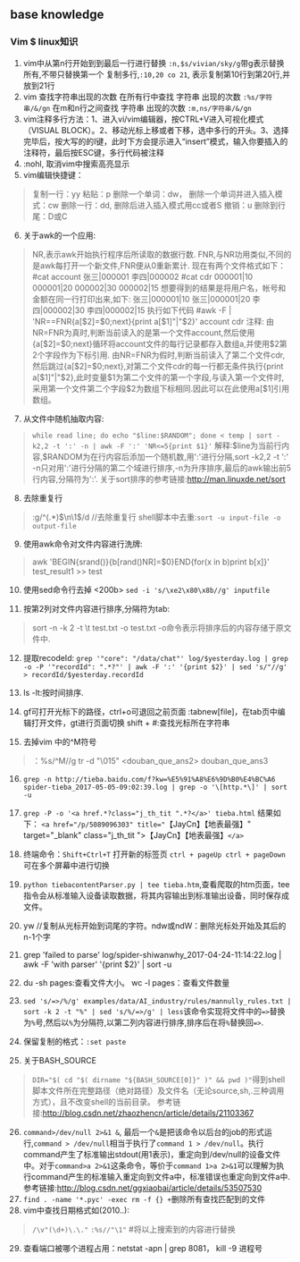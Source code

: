 ﻿**base knowledge**
-------------
### Vim $ linux知识

 1. vim中从第n行开始到到最后一行进行替换
 `:n,$s/vivian/sky/g`带g表示替换所有,不带只替换第一个
复制多行,`:10,20 co 21`, 表示复制第10行到第20行,并放到21行
 2. vim 查找字符串出现的次数
 在所有行中查找 字符串 出现的次数
`:%s/字符串/&/gn`
在m和n行之间查找 字符串 出现的次数
`:m,ns/字符串/&/gn`
 3. vim注释多行方法：1、进入vi/vim编辑器，按CTRL+V进入可视化模式（VISUAL BLOCK）。2、移动光标上移或者下移，选中多行的开头。3、选择完毕后，按大写的的I键，此时下方会提示进入“insert”模式，输入你要插入的注释符，最后按ESC键，多行代码被注释
 4. :nohl, 取消vim中搜索高亮显示
 5. vim编辑快捷键：
 >复制一行：yy
粘贴：p
删除一个单词：dw， 删除一个单词并进入插入模式：cw
删除一行：dd, 删除后进入插入模式用cc或者S
撤销：u
删除到行尾：D或C

 6. 关于awk的一个应用:
 >NR,表示awk开始执行程序后所读取的数据行数.
FNR,与NR功用类似,不同的是awk每打开一个新文件,FNR便从0重新累计.
 >现在有两个文件格式如下：
\#cat account
张三|000001
李四|000002
\#cat cdr
000001|10
000001|20
000002|30
000002|15
想要得到的结果是将用户名，帐号和金额在同一行打印出来,如下:
张三|000001|10
张三|000001|20
李四|000002|30
李四|000002|15
执行如下代码
    \#awk -F \| 'NR==FNR{a[\$2]=\$0;next}{print a[\$1]"|"\$2}' account cdr
注释:
由NR=FNR为真时,判断当前读入的是第一个文件account,然后使用{a[\$2]=\$0;next}循环将account文件的每行记录都存入数组a,并使用\$2第2个字段作为下标引用.
由NR=FNR为假时,判断当前读入了第二个文件cdr,然后跳过{a[\$2]=\$0;next},对第二个文件cdr的每一行都无条件执行{print a[\$1]"\|"\$2},此时变量\$1为第二个文件的第一个字段,与读入第一个文件时,采用第一个文件第二个字段\$2为数组下标相同.因此可以在此使用a[$1]引用数组。

 7. 从文件中随机抽取内容:
 >`while read line; do echo "$line:$RANDOM"; done < temp | sort -k2,2 -t ':' -n | awk -F ':' 'NR<=5{print $1}'`
 >解释:\$line为当前行内容,\$RANDOM为在行内容后添加一个随机数,用':'进行分隔,sort -k2,2 -t ':' -n只对用':'进行分隔的第二个域进行排序,-n为升序排序,最后的awk输出前5行内容,分隔符为':'.
 >关于sort排序的参考链接:http://man.linuxde.net/sort

 8. 去除重复行
   > :g/^\(.*\)\$\n\1$/d                      //去除重复行
 shell脚本中去重:`sort -u input-file -o output-file`
 

 9. 使用awk命令对文件内容进行洗牌:

 >awk 'BEGIN{srand()}{b[rand()NR]=$0}END{for(x in b)print b[x]}' test_result1 >> test

 10. 使用sed命令行去掉 <200b>
  `sed -i 's/\xe2\x80\x8b//g' inputfile`
  
 11. 按第2列对文件内容进行排序,分隔符为tab: 
 >sort -n -k 2 -t \t test.txt -o test.txt
 -o命令表示将排序后的内容存储于原文件中.
 

 12. 提取recodeId:
`grep '"core": "/data/chat"' log/$yesterday.log | grep -o -P '"recordId": ".*?"' | awk -F ':' '{print $2}' | sed 's/"//g' > recordId/$yesterday.recordId`

 13. ls -lt:按时间排序.
 14. gf可打开光标下的路径，ctrl+o可退回之前页面
:tabnew[file]，在tab页中编辑打开文件，gt进行页面切换
shift + #:查找光标所在字符串

 15. 去掉vim 中的^M符号
 >：%s/^M//g
tr -d "\015" <douban_que_ans2> douban_que_ans3

 16. `grep -n http://tieba.baidu.com/f?kw=%E5%91%A8%E6%9D%B0%E4%BC%A6 spider-tieba_2017-05-05-09:02:39.log | grep -o '\[http.*\]' | sort -u`
 17.  `grep -P -o '<a href.*?class="j_th_tit ".*?</a>' tieba.html` 结果如下：
`<a href="/p/5089096303" title="`【JayCn】【地表最强】" target="_blank" class="j_th_tit ">【JayCn】【地表最强】`</a>`

 18. 终端命令：`Shift+Ctrl+T` 打开新的标签页
`ctrl + pageUp ctrl + pageDown`可在多个屏幕中进行切换

 19. `python tiebacontentParser.py | tee tieba.htm`,查看爬取的htm页面，tee指令会从标准输入设备读取数据，将其内容输出到标准输出设备，同时保存成文件。
 20.  yw //复制从光标开始到词尾的字符。ndw或ndW：删除光标处开始及其后的n-1个字
 21. grep 'failed to parse' log/spider-shiwanwhy_2017-04-24-11:14:22.log | awk -F 'with parser' '{print $2}' | sort -u
 22. du -sh pages:查看文件大小。
wc -l pages：查看文件数量
 23. `sed 's/=>/%/g' examples/data/AI_industry/rules/mannully_rules.txt | sort -k 2 -t "%" | sed 's/%/=>/g' | less`该命令实现将文件中的`=>`替换为`%`号,然后以`%`为分隔符,以第二列内容进行排序,排序后在将`%`替换回`=>`.
 24. 保留复制的格式：`:set paste`
 25. 关于BASH_SOURCE
 > `DIR="$( cd "$( dirname "${BASH_SOURCE[0]}" )" && pwd )"`得到shell脚本文件所在完整路径（绝对路径）及文件名（无论source,sh,.三种调用方式），且不改变shell的当前目录。
 > 参考链接:http://blog.csdn.net/zhaozhencn/article/details/21103367
 

 26. `command>/dev/null 2>&1 &`, 最后一个`&`是把该命令以后台的job的形式运行,`command > /dev/null`相当于执行了`command 1 > /dev/null`。执行command产生了标准输出stdout(用1表示)，重定向到/dev/null的设备文件中。对于`command>a 2>&1`这条命令，等价于`command 1>a 2>&1`可以理解为执行command产生的标准输入重定向到文件a中，标准错误也重定向到文件a中.参考链接:http://blog.csdn.net/ggxiaobai/article/details/53507530
 27. `find . -name '*.pyc' -exec rm -f {} +`删除所有查找匹配到的文件
 28. vim中查找日期格式如(2010..):
 > `/\v"(\d+)\.\."`
 > `:%s//"\1"` #将以上搜索到的内容进行替换

 29. 查看端口被哪个进程占用：netstat -apn | grep 8081， kill -9 进程号